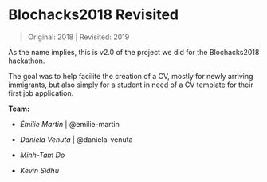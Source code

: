 # Blochacks2018 Revisited
>   Original: 2018 | Revisited: 2019

As the name implies, this is v2.0 of the project we did for the Blochacks2018 hackathon.

The goal was to help facilite the creation of a CV, mostly for newly arriving immigrants, but also simply for a student in need of a CV template for their first job application.

**Team:**

*   _Émilie Martin_ | @emilie-martin

*   _Daniela Venuta_ | @daniela-venuta

*   _Minh-Tam Do_

*   _Kevin Sidhu_

